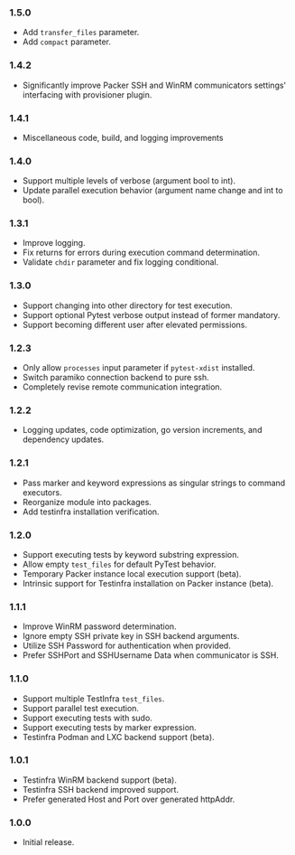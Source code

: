 ### 1.5.0
- Add `transfer_files` parameter.
- Add `compact` parameter.

### 1.4.2
- Significantly improve Packer SSH and WinRM communicators settings' interfacing with provisioner plugin.

### 1.4.1
- Miscellaneous code, build, and logging improvements

### 1.4.0
- Support multiple levels of verbose (argument bool to int).
- Update parallel execution behavior (argument name change and int to bool).

### 1.3.1
- Improve logging.
- Fix returns for errors during execution command determination.
- Validate `chdir` parameter and fix logging conditional.

### 1.3.0
- Support changing into other directory for test execution.
- Support optional Pytest verbose output instead of former mandatory.
- Support becoming different user after elevated permissions.

### 1.2.3
- Only allow `processes` input parameter if `pytest-xdist` installed.
- Switch paramiko connection backend to pure ssh.
- Completely revise remote communication integration.

### 1.2.2
- Logging updates, code optimization, go version increments, and dependency updates.

### 1.2.1
- Pass marker and keyword expressions as singular strings to command executors.
- Reorganize module into packages.
- Add testinfra installation verification.

### 1.2.0
- Support executing tests by keyword substring expression.
- Allow empty `test_files` for default PyTest behavior.
- Temporary Packer instance local execution support (beta).
- Intrinsic support for Testinfra installation on Packer instance (beta).

### 1.1.1
- Improve WinRM password determination.
- Ignore empty SSH private key in SSH backend arguments.
- Utilize SSH Password for authentication when provided.
- Prefer SSHPort and SSHUsername Data when communicator is SSH.

### 1.1.0
- Support multiple TestInfra `test_files`.
- Support parallel test execution.
- Support executing tests with sudo.
- Support executing tests by marker expression.
- Testinfra Podman and LXC backend support (beta).

### 1.0.1
- Testinfra WinRM backend support (beta).
- Testinfra SSH backend improved support.
- Prefer generated Host and Port over generated httpAddr.

### 1.0.0
- Initial release.
